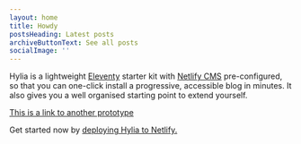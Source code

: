 ```yaml
---
layout: home
title: Howdy
postsHeading: Latest posts
archiveButtonText: See all posts
socialImage: ''
---
```

Hylia is a lightweight [Eleventy](https://11ty.io) starter kit with [Netlify CMS](https://www.netlifycms.org/) pre-configured, so that you can one-click install a progressive, accessible blog in minutes. It also gives you a well organised starting point to extend yourself.

[This is a link to another prototype](prototypes/BES-Mobile/index.html)

Get started now by [deploying Hylia to Netlify.](https://app.netlify.com/start/deploy?repository=https://github.com/andybelldesign/hylia&stack=cms)
